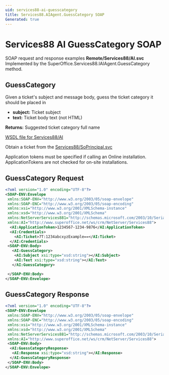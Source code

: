 ```yaml
---
uid: services88-ai-guesscategory
title: Services88.AIAgent.GuessCategory SOAP
Generated: true
---
```


# Services88 AI GuessCategory SOAP

SOAP request and response examples **Remote/Services88/AI.svc**
Implemented by the <see cref="M:SuperOffice.Services88.IAIAgent.GuessCategory">SuperOffice.Services88.IAIAgent.GuessCategory</see> method.

## GuessCategory

Given a ticket's subject and message body, guess the ticket category it should be placed in

* **subject:** Ticket subject
* **text:** Ticket body text (not HTML)

**Returns:** Suggested ticket category full name


[WSDL file for Services88/AI](../Services88-AI.md)

Obtain a ticket from the [Services88/SoPrincipal.svc](../SoPrincipal/index.md)

Application tokens must be specified if calling an Online installation. ApplicationTokens are not checked for on-site installations.

## GuessCategory Request

```xml
<?xml version="1.0" encoding="UTF-8"?>
<SOAP-ENV:Envelope
 xmlns:SOAP-ENV="http://www.w3.org/2003/05/soap-envelope"
 xmlns:SOAP-ENC="http://www.w3.org/2003/05/soap-encoding"
 xmlns:xsi="http://www.w3.org/2001/XMLSchema-instance"
 xmlns:xsd="http://www.w3.org/2001/XMLSchema"
 xmlns:NetServerServices881="http://schemas.microsoft.com/2003/10/Serialization/"
 xmlns:AI="http://www.superoffice.net/ws/crm/NetServer/Services88">
  <AI:ApplicationToken>1234567-1234-9876</AI:ApplicationToken>
  <AI:Credentials>
    <AI:Ticket>7T:1234abcxyzExample==</AI:Ticket>
  </AI:Credentials>
 <SOAP-ENV:Body>
   <AI:GuessCategory>
    <AI:Subject xsi:type="xsd:string"></AI:Subject>
    <AI:Text xsi:type="xsd:string"></AI:Text>
   </AI:GuessCategory>

 </SOAP-ENV:Body>
</SOAP-ENV:Envelope>

```


## GuessCategory Response

```xml
<?xml version="1.0" encoding="UTF-8"?>
<SOAP-ENV:Envelope
 xmlns:SOAP-ENV="http://www.w3.org/2003/05/soap-envelope"
 xmlns:SOAP-ENC="http://www.w3.org/2003/05/soap-encoding"
 xmlns:xsi="http://www.w3.org/2001/XMLSchema-instance"
 xmlns:xsd="http://www.w3.org/2001/XMLSchema"
 xmlns:NetServerServices881="http://schemas.microsoft.com/2003/10/Serialization/"
 xmlns:AI="http://www.superoffice.net/ws/crm/NetServer/Services88">
 <SOAP-ENV:Body>
  <AI:GuessCategoryResponse>
   <AI:Response xsi:type="xsd:string"></AI:Response>
  </AI:GuessCategoryResponse>
 </SOAP-ENV:Body>
</SOAP-ENV:Envelope>

```

